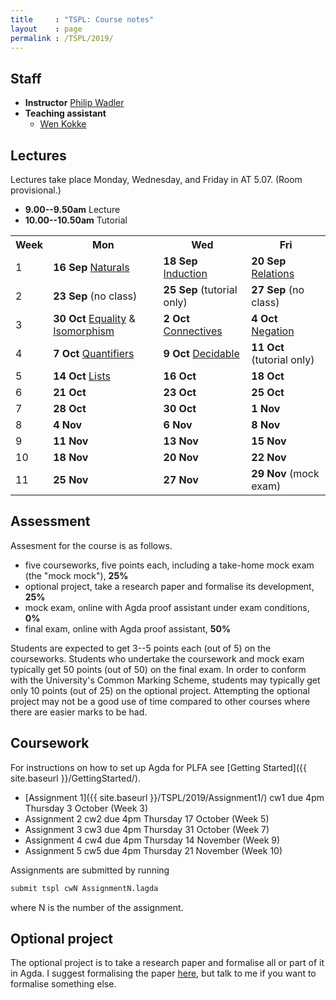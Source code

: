 ```yaml
---
title     : "TSPL: Course notes"
layout    : page
permalink : /TSPL/2019/
---
```


## Staff

* **Instructor**
    [Philip Wadler](https://homepages.inf.ed.ac.uk/wadler)
* **Teaching assistant**
  - [Wen Kokke](mailto:wen.kokke@ed.ac.uk)

## Lectures

Lectures take place Monday, Wednesday, and Friday in AT 5.07. (Room provisional.)
* **9.00--9.50am** Lecture
* **10.00--10.50am** Tutorial

<table>
 <tr>
  <th>Week</th>
  <th>Mon</th>
  <th>Wed</th>
  <th>Fri</th>
 </tr>
 <tr>
  <td>1</td>
  <td><b>16 Sep</b> <a href="{{ site.baseurl }}/Naturals/">Naturals</a></td>
  <td><b>18 Sep</b> <a href="{{ site.baseurl }}/Induction/">Induction</a></td>
  <td><b>20 Sep</b> <a href="{{ site.baseurl }}/Relations/">Relations</a></td>
 </tr>
 <tr>
  <td>2</td>
  <td><b>23 Sep</b> (no class)</td>
  <td><b>25 Sep</b> (tutorial only)</td>
  <td><b>27 Sep</b> (no class)</td>
 </tr>
 <tr>
  <td>3</td>
  <td><b>30 Oct</b> <a href="{{ site.baseurl }}/Equality/">Equality</a> &amp;
                    <a href="{{ site.baseurl }}/Isomorphism/">Isomorphism</a></td>
  <td><b>2 Oct</b> <a href="{{ site.baseurl }}/Connectives/">Connectives</a></td>
  <td><b>4 Oct</b> <a href="{{ site.baseurl }}/Negation/">Negation</a></td>
 </tr>
 <tr>
  <td>4</td>
  <td><b>7 Oct</b> <a href="{{ site.baseurl }}/Quantifiers/">Quantifiers</a></td>
  <td><b>9 Oct</b> <a href="{{ site.baseurl }}/Decidable/">Decidable</a></td>
  <td><b>11 Oct</b> (tutorial only)</td>
 </tr>
 <tr>
  <td>5</td>
  <td><b>14 Oct</b> <a href="{{ site.baseurl }}/Lists/">Lists</a></td>
  <td><b>16 Oct</b> <!-- (tutorial only) --></td>
  <td><b>18 Oct</b> <!-- <a href="{{ site.baseurl }}/Lists/">Lists</a> --></td>
 </tr>
 <tr>
  <td>6</td>
  <td><b>21 Oct</b> <!-- <a href="{{ site.baseurl }}/Lambda/">Lambda</a> --></td>
  <td><b>23 Oct</b> <!-- (no class) --></td>
  <td><b>25 Oct</b> <!-- <a href="{{ site.baseurl }}/Properties/">Properties</a> --></td>
 </tr>
 <tr>
  <td>7</td>
  <td><b>28 Oct</b> <!-- <a href="{{ site.baseurl }}/DeBruijn/">DeBruijn</a> --></td>
  <td><b>30 Oct</b> <!-- <a href="{{ site.baseurl }}/More/">More</a> --></td>
  <td><b>1 Nov</b> <!-- <a href="{{ site.baseurl }}/Inference/">Inference</a> --></td>
 </tr>
 <tr>
  <td>8</td>
  <td><b>4 Nov</b> <!-- (no class) --></td>
  <td><b>6 Nov</b> <!-- (tutorial only) --></td>
  <td><b>8 Nov</b> <!-- <a href="{{ site.baseurl }}/Untyped/">Untyped</a> --></td>
 </tr>
 <tr>
  <td>9</td>
  <td><b>11 Nov</b> <!-- (no class) --></td>
  <td><b>13 Nov</b> <!-- (tutorial only) --></td>
  <td><b>15 Nov</b> <!-- (no class) --></td>
 </tr>
 <tr>
  <td>10</td>
  <td><b>18 Nov</b> <!-- (no class) --></td>
  <td><b>20 Nov</b> <!-- Propositions as Types --></td>
  <td><b>22 Nov</b> <!-- (no class) --></td>
 </tr>
 <tr>
  <td>11</td>
  <td><b>25 Nov</b> <!-- (no class) --></td>
  <td><b>27 Nov</b> <!-- Quantitative (Wen)--></td>
  <td><b>29 Nov</b> (mock exam)</td>
 </tr>
</table>


## Assessment

Assesment for the course is as follows.

* five courseworks, five points each, including a take-home mock exam
  (the "mock mock"), <b>25&percnt;</b>
* optional project, take a research paper and formalise its development, <b>25&percnt;</b>
* mock exam, online with Agda proof assistant under exam conditions, <b>0&percnt;</b>
* final exam, online with Agda proof assistant, <b>50&percnt;</b>

Students are expected to get 3--5 points each (out of 5) on the
courseworks. Students who undertake the coursework and mock exam typically
get 50 points (out of 50) on the final exam. In order to conform with
the University's Common Marking Scheme, students may typically
get only 10 points (out of 25) on the optional project.  Attempting
the optional project may not be a good use of time compared to other
courses where there are easier marks to be had. 


## Coursework

For instructions on how to set up Agda for PLFA see [Getting Started]({{ site.baseurl }}/GettingStarted/).

* [Assignment 1]({{ site.baseurl }}/TSPL/2019/Assignment1/) cw1 due 4pm Thursday 3 October (Week 3)
* Assignment 2 <!-- [Assignment 2]({{ site.baseurl }}/TSPL/2019/Assignment2/) --> cw2 due 4pm Thursday 17 October (Week 5)
* Assignment 3 <!-- [Assignment 3]({{ site.baseurl }}/TSPL/2019/Assignment3/) --> cw3 due 4pm Thursday 31 October (Week 7)
* Assignment 4 <!-- [Assignment 4]({{ site.baseurl }}/TSPL/2019/Assignment4/) --> cw4 due 4pm Thursday 14 November (Week 9)
* Assignment 5 <!-- [Assignment 5]({{ site.baseurl }}/courses/tspl/2010/Mock1.pdf) --> cw5 due 4pm Thursday 21 November (Week 10)
  <!-- <br />
  Use file [Exam]({{ site.baseurl }}/TSPL/2018/Exam/). Despite the rubric, do **all three questions**. -->


Assignments are submitted by running
``` bash
submit tspl cwN AssignmentN.lagda
```
where N is the number of the assignment.


## Optional project

The optional project is to take a research paper and formalise all or
part of it in Agda.  I suggest formalising the paper
[here](http://homepages.inf.ed.ac.uk/wadler/topics/blame.html#coercions),
but talk to me if you want to formalise something else.


<!-- 

## Mock exam

Here is the text of the [second mock]({{ site.baseurl }}/courses/tspl/2018/Mock2.pdf)
and the exam [instructions]({{ site.baseurl }}/courses/tspl/2018/Instructions.pdf).

-->
